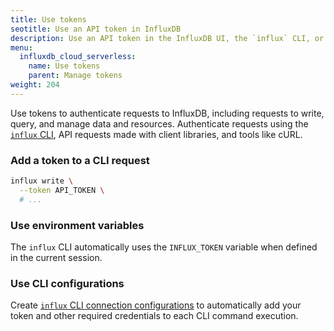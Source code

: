 ```yaml
---
title: Use tokens
seotitle: Use an API token in InfluxDB
description: Use an API token in the InfluxDB UI, the `influx` CLI, or the InfluxDB API.
menu:
  influxdb_cloud_serverless:
    name: Use tokens
    parent: Manage tokens
weight: 204
---
```


Use tokens to authenticate requests to InfluxDB, including requests to write,
query, and manage data and resources.
Authenticate requests using the [`influx` CLI](/influxdb/v2.7/reference/cli/influx/),
API requests made with client libraries, and tools like cURL.

### Add a token to a CLI request

```sh
influx write \
  --token API_TOKEN \
  # ...
```

### Use environment variables

The `influx` CLI automatically uses the `INFLUX_TOKEN` variable when defined in
the current session.

### Use CLI configurations

Create [`influx` CLI connection configurations](/influxdb/cloud-serverless/reference/cli/influx/config/)
to automatically add your token and other required credentials to each CLI command execution.
